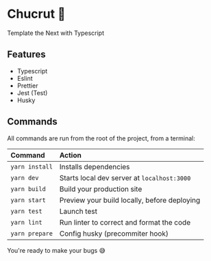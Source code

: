 # Chucrut 🍝

Template the Next with Typescript

## Features

- Typescript
- Eslint
- Prettier
- Jest (Test)
- Husky

## Commands
All commands are run from the root of the project, from a terminal:

| Command            | Action                                       |
| :----------------- | :------------------------------------------- |
| `yarn install`     | Installs dependencies                        |
| `yarn dev`         | Starts local dev server at `localhost:3000`  |
| `yarn build`       | Build your production site                   |
| `yarn start`       | Preview your build locally, before deploying |
| `yarn test`        | Launch test                                  |
| `yarn lint`        | Run linter to correct and format the code    |
| `yarn prepare`     | Config husky (precommiter hook)              |

You're ready to make your bugs 😅
